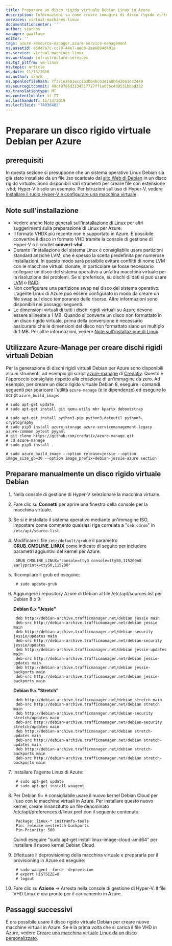 ```yaml
---
title: Preparare un disco rigido virtuale Debian Linux in Azure
description: Informazioni su come creare immagini di disco rigido virtuale Debian per la distribuzione in Azure.
services: virtual-machines-linux
documentationcenter: ''
author: szarkos
manager: gwallace
editor: ''
tags: azure-resource-manager,azure-service-management
ms.assetid: a6de7a7c-cc70-44e7-aed0-2ae6884d401a
ms.service: virtual-machines-linux
ms.workload: infrastructure-services
ms.tgt_pltfrm: vm-linux
ms.topic: article
ms.date: 11/13/2018
ms.author: szark
ms.openlocfilehash: 7f371e2681ecc2b3bb4bcb3e1a8b642061dc2449
ms.sourcegitcommit: 49cf9786d3134517727ff1e656c4d8531bbbd332
ms.translationtype: MT
ms.contentlocale: it-IT
ms.lasthandoff: 11/13/2019
ms.locfileid: "74036482"
---
```

# <a name="prepare-a-debian-vhd-for-azure"></a>Preparare un disco rigido virtuale Debian per Azure
## <a name="prerequisites"></a>prerequisiti
In questa sezione si presuppone che un sistema operativo Linux Debian sia già stato installato da un file .iso scaricato dal [sito Web di Debian](https://www.debian.org/distrib/) in un disco rigido virtuale. Sono disponibili vari strumenti per creare file con estensione .vhd; Hyper-V è solo un esempio. Per istruzioni sull’uso di Hyper-V, vedere [Installare il ruolo Hyper-V e configurare una macchina virtuale](https://technet.microsoft.com/library/hh846766.aspx).

## <a name="installation-notes"></a>Note sull'installazione
* Vedere anche [Note generali sull'installazione di Linux](create-upload-generic.md#general-linux-installation-notes) per altri suggerimenti sulla preparazione di Linux per Azure.
* Il formato VHDX più recente non è supportato in Azure. È possibile convertire il disco in formato VHD tramite la console di gestione di Hyper-V o il cmdlet **convert-vhd** .
* Durante l'installazione del sistema Linux è consigliabile usare partizioni standard anziché LVM, che è spesso la scelta predefinita per numerose installazioni. In questo modo sarà possibile evitare conflitti di nome LVM con le macchine virtuali clonate, in particolare se fosse necessario collegare un disco del sistema operativo a un'altra macchina virtuale per la risoluzione dei problemi. Se si preferisce, su dischi di dati si può usare [LVM](configure-lvm.md?toc=%2fazure%2fvirtual-machines%2flinux%2ftoc.json) o [RAID](configure-raid.md?toc=%2fazure%2fvirtual-machines%2flinux%2ftoc.json).
* Non configurare una partizione swap nel disco del sistema operativo. L'agente Linux di Azure può essere configurato in modo da creare un file swap sul disco temporaneo delle risorse. Altre informazioni sono disponibili nei passaggi seguenti.
* Le dimensioni virtuali di tutti i dischi rigidi virtuali su Azure devono essere allineate a 1 MB. Quando si converte un disco non formattato in un disco rigido virtuale, prima della conversione è necessario assicurarsi che le dimensioni del disco non formattato siano un multiplo di 1 MB. Per altre informazioni, vedere [Note sull'installazione di Linux](create-upload-generic.md#general-linux-installation-notes).

## <a name="use-azure-manage-to-create-debian-vhds"></a>Utilizzare Azure-Manage per creare dischi rigidi virtuali Debian
Per la generazione di dischi rigidi virtuali Debian per Azure sono disponibili alcuni strumenti, ad esempio gli script [azure-manage](https://github.com/credativ/azure-manage) di [Credativ](https://www.credativ.com/). Questo è l'approccio consigliato rispetto alla creazione di un'immagine da zero. Ad esempio, per creare un disco rigido virtuale Debian 8, eseguire i comandi seguenti per scaricare l'utilità `azure-manage` (e le dipendenze) ed eseguire lo script `azure_build_image`:

    # sudo apt-get update
    # sudo apt-get install git qemu-utils mbr kpartx debootstrap

    # sudo apt-get install python3-pip python3-dateutil python3-cryptography
    # sudo pip3 install azure-storage azure-servicemanagement-legacy azure-common pytest pyyaml
    # git clone https://github.com/credativ/azure-manage.git
    # cd azure-manage
    # sudo pip3 install .

    # sudo azure_build_image --option release=jessie --option image_size_gb=30 --option image_prefix=debian-jessie-azure section


## <a name="manually-prepare-a-debian-vhd"></a>Preparare manualmente un disco rigido virtuale Debian
1. Nella console di gestione di Hyper-V selezionare la macchina virtuale.
2. Fare clic su **Connetti** per aprire una finestra della console per la macchina virtuale.
3. Se si è installato il sistema operativo mediante un'immagine ISO, impostare come commento qualsiasi riga correlata a "`deb cdrom`" in `/etc/apt/source.list`.

4. Modificare il file `/etc/default/grub` e il parametro **GRUB_CMDLINE_LINUX** come indicato di seguito per includere parametri aggiuntivi del kernel per Azure.
   
        GRUB_CMDLINE_LINUX="console=tty0 console=ttyS0,115200n8 earlyprintk=ttyS0,115200"

5. Ricompilare il grub ed eseguire:

        # sudo update-grub

6. Aggiungere i repository Azure di Debian al file /etc/apt/sources.list per Debian 8 o 9:

    **Debian 8.x "Jessie"**

        deb http://debian-archive.trafficmanager.net/debian jessie main
        deb-src http://debian-archive.trafficmanager.net/debian jessie main
        deb http://debian-archive.trafficmanager.net/debian-security jessie/updates main
        deb-src http://debian-archive.trafficmanager.net/debian-security jessie/updates
        deb http://debian-archive.trafficmanager.net/debian jessie-updates main
        deb-src http://debian-archive.trafficmanager.net/debian jessie-updates main
        deb http://debian-archive.trafficmanager.net/debian jessie-backports main
        deb-src http://debian-archive.trafficmanager.net/debian jessie-backports main

    **Debian 9.x "Stretch"**

        deb http://debian-archive.trafficmanager.net/debian stretch main
        deb-src http://debian-archive.trafficmanager.net/debian stretch main
        deb http://debian-archive.trafficmanager.net/debian-security stretch/updates main
        deb-src http://debian-archive.trafficmanager.net/debian-security stretch/updates main
        deb http://debian-archive.trafficmanager.net/debian stretch-updates main
        deb-src http://debian-archive.trafficmanager.net/debian stretch-updates main
        deb http://debian-archive.trafficmanager.net/debian stretch-backports main
        deb-src http://debian-archive.trafficmanager.net/debian stretch-backports main


7. Installare l'agente Linux di Azure:
   
        # sudo apt-get update
        # sudo apt-get install waagent

8. Per Debian 9+ è consigliabile usare il nuovo kernel Debian Cloud per l'uso con le macchine virtuali in Azure. Per installare questo nuovo kernel, creare innanzitutto un file denominato /etc/apt/preferences.d/linux.pref con il seguente contenuto:
   
        Package: linux-* initramfs-tools
        Pin: release n=stretch-backports
        Pin-Priority: 500
   
    Quindi eseguire "sudo apt-get install linux-image-cloud-amd64" per installare il nuovo kernel Debian Cloud.

9. Effettuare il deprovisioning della macchina virtuale e prepararla per il provisioning in Azure ed eseguire:
   
        # sudo waagent –force -deprovision
        # export HISTSIZE=0
        # logout

10. Fare clic su **Azione** -> Arresta nella console di gestione di Hyper-V. Il file VHD Linux è ora pronto per il caricamento in Azure.

## <a name="next-steps"></a>Passaggi successivi
È ora possibile usare il disco rigido virtuale Debian per creare nuove macchine virtuali in Azure. Se è la prima volta che si carica il file VHD in Azure, vedere [Creare una macchina virtuale Linux da un disco personalizzato](upload-vhd.md#option-1-upload-a-vhd).

